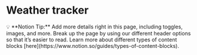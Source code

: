 # Weather tracker

<aside>
💡 **Notion Tip:** Add more details right in this page, including toggles, images, and more. Break up the page by using our different header options so that it’s easier to read. Learn more about different types of content blocks [here](https://www.notion.so/guides/types-of-content-blocks).

</aside>